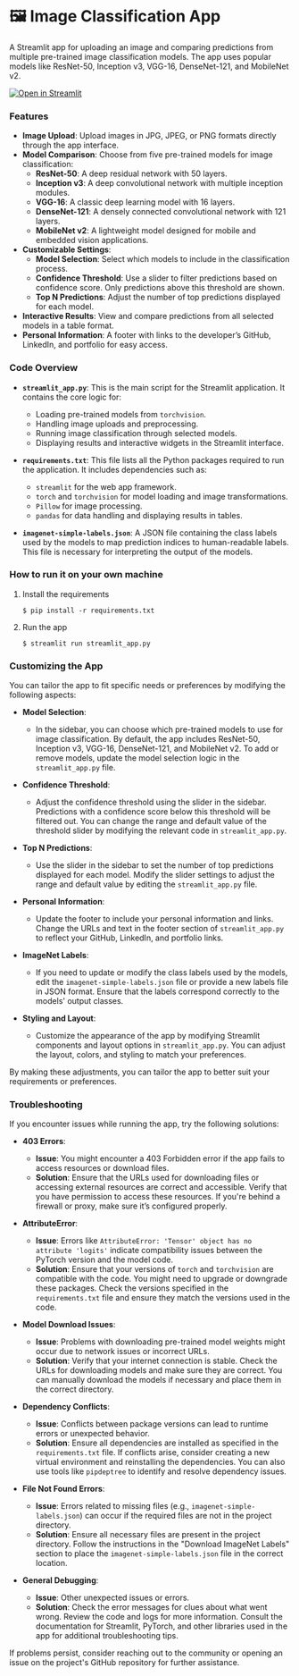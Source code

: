 # 🖼️ Image Classification App

A Streamlit app for uploading an image and comparing predictions from multiple pre-trained image classification models. The app uses popular models like ResNet-50, Inception v3, VGG-16, DenseNet-121, and MobileNet v2.

[![Open in Streamlit](https://static.streamlit.io/badges/streamlit_badge_black_white.svg)](https://image-classifications.streamlit.app/)

### Features

- **Image Upload**: Upload images in JPG, JPEG, or PNG formats directly through the app interface.
- **Model Comparison**: Choose from five pre-trained models for image classification:
  - **ResNet-50**: A deep residual network with 50 layers.
  - **Inception v3**: A deep convolutional network with multiple inception modules.
  - **VGG-16**: A classic deep learning model with 16 layers.
  - **DenseNet-121**: A densely connected convolutional network with 121 layers.
  - **MobileNet v2**: A lightweight model designed for mobile and embedded vision applications.
- **Customizable Settings**:
  - **Model Selection**: Select which models to include in the classification process.
  - **Confidence Threshold**: Use a slider to filter predictions based on confidence score. Only predictions above this threshold are shown.
  - **Top N Predictions**: Adjust the number of top predictions displayed for each model. 
- **Interactive Results**: View and compare predictions from all selected models in a table format.
- **Personal Information**: A footer with links to the developer’s GitHub, LinkedIn, and portfolio for easy access.

### Code Overview

- **`streamlit_app.py`**: This is the main script for the Streamlit application. It contains the core logic for:
  - Loading pre-trained models from `torchvision`.
  - Handling image uploads and preprocessing.
  - Running image classification through selected models.
  - Displaying results and interactive widgets in the Streamlit interface.

- **`requirements.txt`**: This file lists all the Python packages required to run the application. It includes dependencies such as:
  - `streamlit` for the web app framework.
  - `torch` and `torchvision` for model loading and image transformations.
  - `Pillow` for image processing.
  - `pandas` for data handling and displaying results in tables.

- **`imagenet-simple-labels.json`**: A JSON file containing the class labels used by the models to map prediction indices to human-readable labels. This file is necessary for interpreting the output of the models.

### How to run it on your own machine

1. Install the requirements

   ```
   $ pip install -r requirements.txt
   ```

2. Run the app

   ```
   $ streamlit run streamlit_app.py
   ```

### Customizing the App

You can tailor the app to fit specific needs or preferences by modifying the following aspects:

- **Model Selection**:
  - In the sidebar, you can choose which pre-trained models to use for image classification. By default, the app includes ResNet-50, Inception v3, VGG-16, DenseNet-121, and MobileNet v2. To add or remove models, update the model selection logic in the `streamlit_app.py` file.

- **Confidence Threshold**:
  - Adjust the confidence threshold using the slider in the sidebar. Predictions with a confidence score below this threshold will be filtered out. You can change the range and default value of the threshold slider by modifying the relevant code in `streamlit_app.py`.

- **Top N Predictions**:
  - Use the slider in the sidebar to set the number of top predictions displayed for each model. Modify the slider settings to adjust the range and default value by editing the `streamlit_app.py` file.

- **Personal Information**:
  - Update the footer to include your personal information and links. Change the URLs and text in the footer section of `streamlit_app.py` to reflect your GitHub, LinkedIn, and portfolio links.

- **ImageNet Labels**:
  - If you need to update or modify the class labels used by the models, edit the `imagenet-simple-labels.json` file or provide a new labels file in JSON format. Ensure that the labels correspond correctly to the models' output classes.

- **Styling and Layout**:
  - Customize the appearance of the app by modifying Streamlit components and layout options in `streamlit_app.py`. You can adjust the layout, colors, and styling to match your preferences.

By making these adjustments, you can tailor the app to better suit your requirements or preferences.

### Troubleshooting

If you encounter issues while running the app, try the following solutions:

- **403 Errors**:
  - **Issue**: You might encounter a 403 Forbidden error if the app fails to access resources or download files.
  - **Solution**: Ensure that the URLs used for downloading files or accessing external resources are correct and accessible. Verify that you have permission to access these resources. If you're behind a firewall or proxy, make sure it’s configured properly.

- **AttributeError**:
  - **Issue**: Errors like `AttributeError: 'Tensor' object has no attribute 'logits'` indicate compatibility issues between the PyTorch version and the model code.
  - **Solution**: Ensure that your versions of `torch` and `torchvision` are compatible with the code. You might need to upgrade or downgrade these packages. Check the versions specified in the `requirements.txt` file and ensure they match the versions used in the code.

- **Model Download Issues**:
  - **Issue**: Problems with downloading pre-trained model weights might occur due to network issues or incorrect URLs.
  - **Solution**: Verify that your internet connection is stable. Check the URLs for downloading models and make sure they are correct. You can manually download the models if necessary and place them in the correct directory.

- **Dependency Conflicts**:
  - **Issue**: Conflicts between package versions can lead to runtime errors or unexpected behavior.
  - **Solution**: Ensure all dependencies are installed as specified in the `requirements.txt` file. If conflicts arise, consider creating a new virtual environment and reinstalling the dependencies. You can also use tools like `pipdeptree` to identify and resolve dependency issues.

- **File Not Found Errors**:
  - **Issue**: Errors related to missing files (e.g., `imagenet-simple-labels.json`) can occur if the required files are not in the project directory.
  - **Solution**: Ensure all necessary files are present in the project directory. Follow the instructions in the "Download ImageNet Labels" section to place the `imagenet-simple-labels.json` file in the correct location.

- **General Debugging**:
  - **Issue**: Other unexpected issues or errors.
  - **Solution**: Check the error messages for clues about what went wrong. Review the code and logs for more information. Consult the documentation for Streamlit, PyTorch, and other libraries used in the app for additional troubleshooting tips.

If problems persist, consider reaching out to the community or opening an issue on the project's GitHub repository for further assistance.
